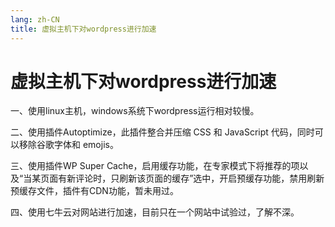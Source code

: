 ```yaml
---
lang: zh-CN
title: 虚拟主机下对wordpress进行加速
---
```


# 虚拟主机下对wordpress进行加速

一、使用linux主机，windows系统下wordpress运行相对较慢。

二、使用插件Autoptimize，此插件整合并压缩 CSS 和 JavaScript 代码，同时可以移除谷歌字体和 emojis。

三、使用插件WP Super Cache，启用缓存功能，在专家模式下将推荐的项以及“当某页面有新评论时，只刷新该页面的缓存”选中，开启预缓存功能，禁用刷新预缓存文件，插件有CDN功能，暂未用过。

四、使用七牛云对网站进行加速，目前只在一个网站中试验过，了解不深。
